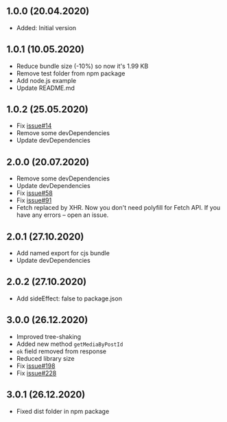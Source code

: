 ## 1.0.0 (20.04.2020)

- Added: Initial version

## 1.0.1 (10.05.2020)
- Reduce bundle size (-10%) so now it's 1.99 KB
- Remove test folder from npm package
- Add node.js example
- Update README.md

## 1.0.2 (25.05.2020)
- Fix [issue#14](https://github.com/webistomin/nanogram.js/issues/14)
- Remove some devDependencies
- Update devDependencies

## 2.0.0 (20.07.2020)
- Remove some devDependencies
- Update devDependencies
- Fix [issue#58](https://github.com/webistomin/nanogram.js/issues/58)
- Fix [issue#91](https://github.com/webistomin/nanogram.js/issues/91)
- Fetch replaced by XHR. Now you don't need polyfill for Fetch API. If you have any errors – open an issue.

## 2.0.1 (27.10.2020)
- Add named export for cjs bundle
- Update devDependencies

## 2.0.2 (27.10.2020)
- Add sideEffect: false to package.json

## 3.0.0 (26.12.2020)

- Improved tree-shaking
- Added new method `getMediaByPostId`
- `ok` field removed from response
- Reduced library size
- Fix [issue#198](https://github.com/webistomin/nanogram.js/issues/198)
- Fix [issue#228](https://github.com/webistomin/nanogram.js/issues/228)

## 3.0.1 (26.12.2020)

- Fixed dist folder in npm package

